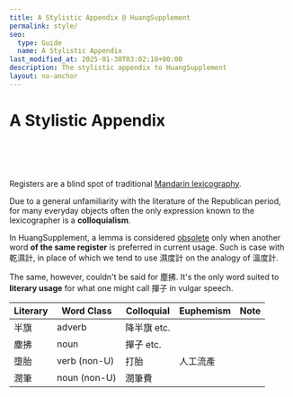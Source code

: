 ```yaml
---
title: A Stylistic Appendix @ HuangSupplement
permalink: style/
seo:
  type: Guide
  name: A Stylistic Appendix
last_modified_at: 2025-01-30T03:02:10+00:00
description: The stylistic appendix to HuangSupplement
layout: no-anchor
---
```

# A Stylistic Appendix
&nbsp;  
&nbsp;  
&nbsp;  
&nbsp;  
Registers are a blind spot of traditional [Mandarin lexicography](https://t18d.github.io/HuangSupplement/tally/).

Due to a general unfamiliarity with the literature of the Republican period, for many everyday objects often the only expression known to the lexicographer is a **colloquialism**.

In HuangSupplement, a lemma is considered [obsolete](https://t18d.github.io/HuangSupplement/obsolete/) only when another word **of the same register** is preferred in current usage. Such is case with 乾濕計, in place of which we tend to use 濕度計 on the analogy of 溫度計.

The same, however, couldn't be said for 塵拂. It's the only word suited to **literary usage** for what one might call 撣子 in vulgar speech.

<!-- Anything not in the table must be before this comment. -->

Literary|Word Class|Colloquial|Euphemism|Note
---|---|---|---|---
半旗|adverb|降半旗 etc.||
塵拂|noun|撣子 etc.||
墮胎|verb (non-U)|打胎|人工流產|
潤筆|noun (non-U)|潤筆費||
